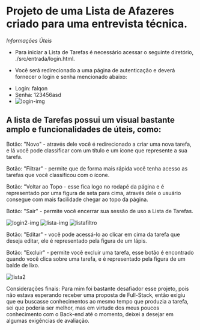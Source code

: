 <h1>Projeto de uma Lista de Afazeres criado para uma entrevista técnica.</h1>

*Informações Úteis*

* Para iniciar a Lista de Tarefas é necessário acessar o seguinte diretório, ./src/entrada/login.html.

* Você será redirecionado a uma página de autenticação e deverá fornecer o login e senha mencionado abaixo:
- Login: falqon
- Senha: 123456asd
- ![login-img](https://user-images.githubusercontent.com/95901427/151910370-5d4cf978-af55-48de-934a-c563e2405935.png)

<h2>A lista de Tarefas possui um visual bastante amplo e funcionalidades de úteis, como:</h2>

<p>Botão: "Novo" - através dele você é redirecionado a criar uma nova tarefa, e lá você pode classificar
com um título e um ícone que represente a sua tarefa.</p>

<p>Botão: "Filtrar" - permite que de forma mais rápida você tenha acesso as tarefas que você classificou com
o ícone.</p>
  
<p>Botão: "Voltar ao Topo - esse fica logo no rodapé da página e é representado por uma figura de seta para
cima, através dele o usuário consegue com mais facilidade chegar ao topo da página.</p>

<p>Botão: "Sair" - permite você encerrar sua sessão de uso a Lista de Tarefas.</p>

![login2-img](https://user-images.githubusercontent.com/95901427/151910402-f6152419-3d51-4a9c-acf9-a22cc63c1662.png)
![lista-img](https://user-images.githubusercontent.com/95901427/151910428-f63eb31b-d3f7-40fc-a7fe-12ec134a796c.png)
![listafiltro](https://user-images.githubusercontent.com/95901427/151910472-3422506f-7cdc-4e51-b3a4-575f5bd79bca.png)

<p>Botão: "Editar" - você pode acessá-lo ao clicar em cima da tarefa que deseja editar, ele é representado 
pela figura de um lápis.

<p>Botão: "Excluir" - permite você excluir uma tarefa, esse botão é encontrado quando você clica sobre uma 
tarefa, e é representado pela figura de um balde de lixo.</p>

![lista2](https://user-images.githubusercontent.com/95901427/151910410-e8b87e03-db3f-43d9-9cca-1e36b184f4e7.png)

Considerações finais:
Para mim foi bastante desafiador esse projeto, pois não estava esperando receber uma proposta de Full-Stack, 
então exigiu que eu buscasse conhecimentos ao mesmo tempo que produzia a tarefa, sei que poderia ser melhor, 
mas em virtude dos meus poucos conhecimento com o Back-end até o momento, deixei a desejar em algumas exigências
de avaliação.
